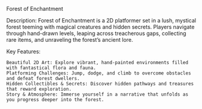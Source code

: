Forest of Enchantment

Description:
Forest of Enchantment is a 2D platformer set in a lush, mystical forest teeming with magical creatures and hidden secrets. Players navigate through hand-drawn levels, leaping across treacherous gaps, collecting rare items, and unraveling the forest’s ancient lore.

Key Features:

    Beautiful 2D Art: Explore vibrant, hand-painted environments filled with fantastical flora and fauna.
    Platforming Challenges: Jump, dodge, and climb to overcome obstacles and defeat forest dwellers.
    Hidden Collectibles & Secrets: Discover hidden pathways and treasures that reward exploration.
    Story & Atmosphere: Immerse yourself in a narrative that unfolds as you progress deeper into the forest.
